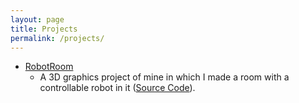 ```yaml
---
layout: page
title: Projects
permalink: /projects/
---
```


* [RobotRoom](https://mlegere1323.github.io/RobotRoom/RobotRoom.html)
  * A 3D graphics project of mine in which I made a room with a controllable robot in it ([Source Code](https://github.com/mlegere1323/RobotRoom)).
